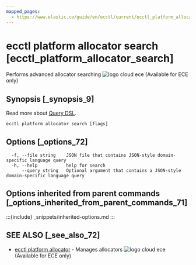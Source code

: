 ```yaml
---
mapped_pages:
  - https://www.elastic.co/guide/en/ecctl/current/ecctl_platform_allocator_search.html
---
```


# ecctl platform allocator search [ecctl_platform_allocator_search]

Performs advanced allocator searching ![logo cloud ece](https://doc-icons.s3.us-east-2.amazonaws.com/logo_cloud_ece.svg "Supported on {{ece}}") (Available for ECE only)


## Synopsis [_synopsis_9]

Read more about [Query DSL](elasticsearch://reference/query-languages/querydsl.md).

```
ecctl platform allocator search [flags]
```


## Options [_options_72]

```
  -f, --file string    JSON file that contains JSON-style domain-specific language query
  -h, --help           help for search
      --query string   Optional argument that contains a JSON-style domain-specific language query
```


## Options inherited from parent commands [_options_inherited_from_parent_commands_71]

:::{include} _snippets/inherited-options.md
:::


## SEE ALSO [_see_also_72]

* [ecctl platform allocator](/reference/ecctl_platform_allocator.md)	 - Manages allocators ![logo cloud ece](https://doc-icons.s3.us-east-2.amazonaws.com/logo_cloud_ece.svg "Supported on {{ece}}") (Available for ECE only)

